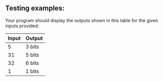 ## Testing examples:

Your program should display the outputs shown in this table for the given
inputs provided:

| Input | Output |
|-------|--------|
| 5     | 3 bits |
| 31    | 5 bits |
| 32    | 6 bits |
| 1     | 1 bits |
